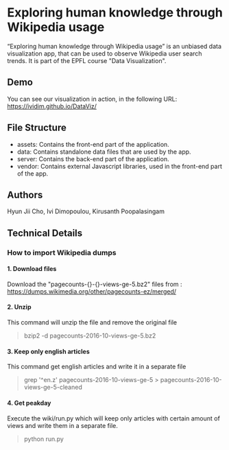 
# Exploring human knowledge through Wikipedia usage
“Exploring human knowledge through Wikipedia usage” is an unbiased data visualization app, that can be used to observe Wikipedia user search trends. It is part of the EPFL course "Data Visualization".

## Demo 
You can see our visualization in action, in the following URL: https://ividim.github.io/DataViz/

## File Structure

* assets: Contains the front-end part of the application.
* data: Contains standalone data files that are used by the app.
* server: Contains the back-end part of the application.
* vendor: Contains external Javascript libraries, used in the front-end part of the app.

## Authors
Hyun Jii Cho, Ivi Dimopoulou, Kirusanth Poopalasingam

## Technical Details
### How to import Wikipedia dumps
#### 1. Download files
Download the "pagecounts-{}-{}-views-ge-5.bz2" files from :
https://dumps.wikimedia.org/other/pagecounts-ez/merged/

#### 2. Unzip
This command will unzip the file and remove the original file
> bzip2 -d pagecounts-2016-10-views-ge-5.bz2

#### 3. Keep only english articles

This command get english articles and write it in a separate file
> grep '^en\.z' pagecounts-2016-10-views-ge-5 >  pagecounts-2016-10-views-ge-5-cleaned

#### 4. Get peakday
Execute the wiki/run.py which will keep only articles with certain amount of views and write them in a separate file.
> python run.py


